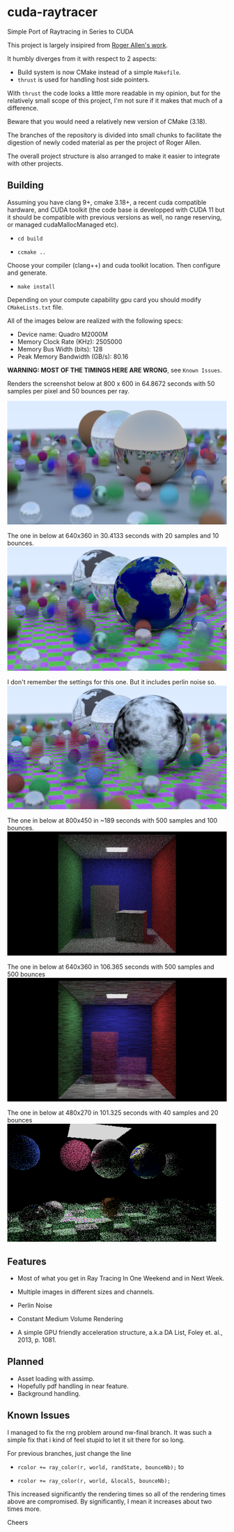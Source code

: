 # cuda-raytracer
Simple Port of Raytracing in Series to CUDA

This project is largely insipired from 
[Roger Allen's work](https://github.com/rogerallen/raytracinginoneweekendincuda).

It humbly diverges from it with respect to 2 aspects:

- Build system is now CMake instead of a simple `Makefile`.
- `thrust` is used for handling host side pointers.

With `thrust` the code looks a little more readable in my opinion, 
but for the relatively small scope of this project, I'm not sure if it
makes that much of a difference.

Beware that you would need a relatively new version of CMake (3.18).

The branches of the repository is divided into small chunks to facilitate
the digestion of newly coded material as per the project of Roger Allen.

The overall project structure is also arranged to make it easier to
integrate with other projects.

## Building

Assuming you have clang 9+, cmake 3.18+,  a recent cuda compatible
hardware, and CUDA toolkit (the code base is developped with CUDA 11 but it
should be compatible with previous versions as well, no range reserving, or
managed cudaMallocManaged etc).

- `cd build`

- `ccmake ..`
 
Choose your compiler (clang++) and cuda toolkit location. Then configure and
generate.

- `make install`

Depending on your compute capability gpu card you should modify
`CMakeLists.txt` file.

All of the images below are realized with the following specs:

- Device name: Quadro M2000M
- Memory Clock Rate (KHz): 2505000
- Memory Bus Width (bits): 128
- Peak Memory Bandwidth (GB/s): 80.16

**WARNING: MOST OF THE TIMINGS HERE ARE WRONG**, see `Known Issues`.

Renders the screenshot below at 800 x 600 in 64.8672 seconds with 50 samples
per pixel and 50 bounces per ray.

<img src="images/final.png" alt="final screenshot"/>

The one in below at 640x360 in 30.4133 seconds with 20 samples and 10 bounces.
<img src="images/final2.png" alt="final screenshot second version"/>


I don't remember the settings for this one. But it includes perlin noise so.
<img src="images/final3.png" alt="final screenshot third version"/>


The one in below at 800x450 in ~189 seconds with 500 samples and 100
bounces.
<img src="images/final4.png" alt="final screenshot fourth version"/>

The one in below at 640x360 in 106.365 seconds with 500 samples and 500
bounces
<img src="images/cornell_smoke.png" alt="final screenshot fifth version"/>

The one in below at 480x270 in 101.325 seconds with 40 samples and 20
bounces
<img src="images/final5.png" alt="final screenshot sixth version"/>


## Features

- Most of what you get in Ray Tracing In One Weekend and in Next Week.

- Multiple images in different sizes and channels.

- Perlin Noise

- Constant Medium Volume Rendering

- A simple GPU friendly acceleration structure, a.k.a DA List, Foley et. al.,
  2013, p. 1081.

## Planned

- Asset loading with assimp.
- Hopefully pdf handling in near feature.
- Background handling.


## Known Issues

I managed to fix the rng problem around nw-final branch.  It was such a simple
fix that i kind of feel stupid to let it sit there for so long.

For previous branches, just change the line

- `rcolor += ray_color(r, world, randState, bounceNb);` to

- `rcolor += ray_color(r, world, &localS, bounceNb);`

This increased significantly the rendering times so all of the rendering times
above are compromised. By significantly, I mean it increases about two times
more. 



Cheers
